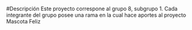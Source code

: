#Descripción
Este proyecto correspone al grupo 8, subgrupo 1.
Cada integrante del grupo posee una rama en la cual hace aportes al proyecto Mascota Feliz